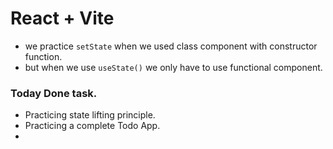 # React + Vite

- we practice `setState` when we used class component with constructor function.
- but when we use `useState()` we only have to use functional component.

### Today Done task.

- Practicing state lifting principle.
- Practicing a complete Todo App.
- 
